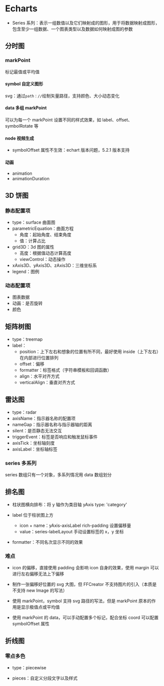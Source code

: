 # Echarts

- Series 系列：表示一组数值以及它们映射成的图形，用于将数据映射成图形，包含至少一组数据、一个图表类型以及数据如何映射成图的参数

## 分时图

### markPoint

标记最值或平均值

#### symbol 自定义图形

svg：通过`path：//`绘制矢量路径，支持颜色、大小动态变化

#### data 多组 markPoint

可以为每一个 markPoint 设置不同的样式效果，如 label、offset、symbolRotate 等

#### node 视频生成

- symbolOffset 属性不生效：echart 版本问题，5.2.1 版本支持

#### 动画

- animation
- animationDuration

## 3D 饼图

### 静态配置项

- type：surface 曲面图
- parametricEquation：曲面方程
  - 角度：起始角度、结束角度
  - 值：计算占比
- grid3D：3d 图的属性
  - 高度：根据值动态计算高度
  - viewControl：动态操作
- xAxis3D、yAxis3D、zAxis3D：三维坐标系
- legend：图例

### 动态配置项

- 图表数据
- 动画：是否旋转
- 颜色

## 矩阵树图

- type：treemap
- label：
  - position：上下左右和想象的位置有所不同，最好使用 inside（上下左右）在内部进行位置排列
  - offset：偏移
  - formatter：标签格式（字符串模板和回调函数）
  - align：水平对齐方式
  - verticalAlign：垂直对齐方式

## 雷达图

- type：radar
- axisName：指示器名称的配置项
- nameGap：指示器名称与指示器轴的距离
- silent：是否静态无法交互
- triggerEvent：标签是否响应和触发鼠标事件
- axisTick：坐标轴刻度
- axisLabel：坐标轴标签

### series 多系列

series 数组只有一个对象，多系列情况用 data 数组划分

## 排名图

- 柱状图横向排布：将 y 轴作为类目轴 yAxis type: 'category'

- label 位于柱状图上方

  - icon + name：yAxis-axisLabel rich-padding 设置偏移量
  - value：series-labelLayout 手动设置标签的 x，y 坐标

- formatter：不同名次显示不同的效果

### 难点

- icon 的偏移，直接使用 padding 会影响 icon 自身的效果，使用 margin 可以进行左右偏移无法上下偏移

- 制作一张偏移好位置的 svg 大图，但 FFCreator 不支持图片的引入（本质是不支持 new Image 的写法）

- 使用 markPoint，symbol 支持 svg 路径的写法，但是 markPoint 原本的作用是显示极值点或平均值

- 使用 markPoint 的 data，可以手动配置多个标记，配合坐标 coord 可以配置 symbolOffset 属性

## 折线图

### 零点多色

- type：piecewise

- pieces：自定义分段文字以及样式
